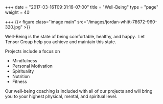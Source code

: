 +++
date = "2017-03-16T09:31:16-07:00"
title = "Well-Being"
type = "page"
weight = 40

+++
{{< figure class="image main" src="/images/jordan-whitt-78672-960-320.jpg" >}}

Well-Being is the state of being comfortable, healthy, and happy.  Let Tensor Group help you achieve and maintain this state.

Projects include a focus on
- Mindfulness
- Personal Motivation
- Spirituality
- Nutrition
- Fitness

Our well-being coaching is included with all of our projects and will bring you to your highest physical, mental, and spiritual level.
